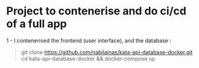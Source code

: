 # Project to contenerise and do ci/cd of a full app

1 - I contenerised the frontend (user interface), and the database :

> git clone https://github.com/nabilainas/kata-api-database-docker.git cd kata-api-database-docker && docker-compose up

